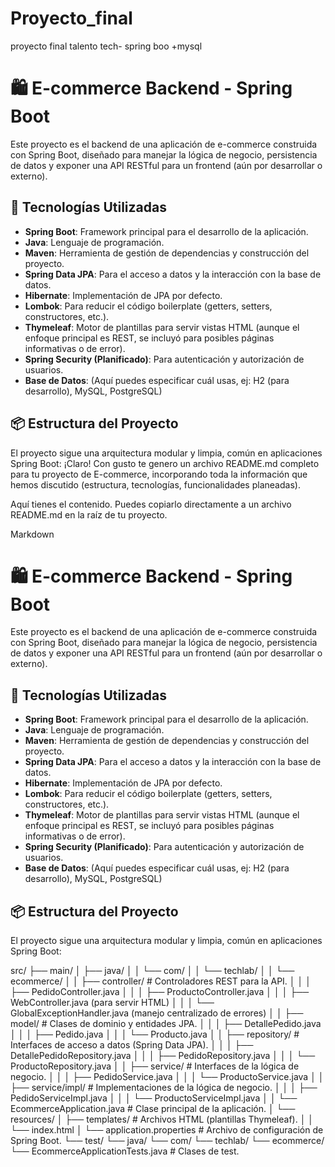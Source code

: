 # Proyecto_final
proyecto final talento tech- spring boo +mysql
# 🛍️ E-commerce Backend - Spring Boot

Este proyecto es el backend de una aplicación de e-commerce construida con Spring Boot, diseñado para manejar la lógica de negocio, persistencia de datos y exponer una API RESTful para un frontend (aún por desarrollar o externo).

## 🚀 Tecnologías Utilizadas

* **Spring Boot**: Framework principal para el desarrollo de la aplicación.
* **Java**: Lenguaje de programación.
* **Maven**: Herramienta de gestión de dependencias y construcción del proyecto.
* **Spring Data JPA**: Para el acceso a datos y la interacción con la base de datos.
* **Hibernate**: Implementación de JPA por defecto.
* **Lombok**: Para reducir el código boilerplate (getters, setters, constructores, etc.).
* **Thymeleaf**: Motor de plantillas para servir vistas HTML (aunque el enfoque principal es REST, se incluyó para posibles páginas informativas o de error).
* **Spring Security (Planificado)**: Para autenticación y autorización de usuarios.
* **Base de Datos**: (Aquí puedes especificar cuál usas, ej: H2 (para desarrollo), MySQL, PostgreSQL)

## 📦 Estructura del Proyecto

El proyecto sigue una arquitectura modular y limpia, común en aplicaciones Spring Boot:
¡Claro! Con gusto te genero un archivo README.md completo para tu proyecto de E-commerce, incorporando toda la información que hemos discutido (estructura, tecnologías, funcionalidades planeadas).

Aquí tienes el contenido. Puedes copiarlo directamente a un archivo README.md en la raíz de tu proyecto.

Markdown

# 🛍️ E-commerce Backend - Spring Boot

Este proyecto es el backend de una aplicación de e-commerce construida con Spring Boot, diseñado para manejar la lógica de negocio, persistencia de datos y exponer una API RESTful para un frontend (aún por desarrollar o externo).

## 🚀 Tecnologías Utilizadas

* **Spring Boot**: Framework principal para el desarrollo de la aplicación.
* **Java**: Lenguaje de programación.
* **Maven**: Herramienta de gestión de dependencias y construcción del proyecto.
* **Spring Data JPA**: Para el acceso a datos y la interacción con la base de datos.
* **Hibernate**: Implementación de JPA por defecto.
* **Lombok**: Para reducir el código boilerplate (getters, setters, constructores, etc.).
* **Thymeleaf**: Motor de plantillas para servir vistas HTML (aunque el enfoque principal es REST, se incluyó para posibles páginas informativas o de error).
* **Spring Security (Planificado)**: Para autenticación y autorización de usuarios.
* **Base de Datos**: (Aquí puedes especificar cuál usas, ej: H2 (para desarrollo), MySQL, PostgreSQL)

## 📦 Estructura del Proyecto

El proyecto sigue una arquitectura modular y limpia, común en aplicaciones Spring Boot:

src/
├── main/
│   ├── java/
│   │   └── com/
│   │       └── techlab/
│   │           └── ecommerce/
│   │               ├── controller/       # Controladores REST para la API.
│   │               │   ├── PedidoController.java
│   │               │   ├── ProductoController.java
│   │               │   ├── WebController.java (para servir HTML)
│   │               │   └── GlobalExceptionHandler.java (manejo centralizado de errores)
│   │               ├── model/            # Clases de dominio y entidades JPA.
│   │               │   ├── DetallePedido.java
│   │               │   ├── Pedido.java
│   │               │   └── Producto.java
│   │               ├── repository/       # Interfaces de acceso a datos (Spring Data JPA).
│   │               │   ├── DetallePedidoRepository.java
│   │               │   ├── PedidoRepository.java
│   │               │   └── ProductoRepository.java
│   │               ├── service/          # Interfaces de la lógica de negocio.
│   │               │   ├── PedidoService.java
│   │               │   └── ProductoService.java
│   │               ├── service/impl/     # Implementaciones de la lógica de negocio.
│   │               │   ├── PedidoServiceImpl.java
│   │               │   └── ProductoServiceImpl.java
│   │               └── EcommerceApplication.java # Clase principal de la aplicación.
│   └── resources/
│       ├── templates/      # Archivos HTML (plantillas Thymeleaf).
│       │   └── index.html
│       └── application.properties # Archivo de configuración de Spring Boot.
└── test/
└── java/
└── com/
└── techlab/
└── ecommerce/
└── EcommerceApplicationTests.java # Clases de test.

